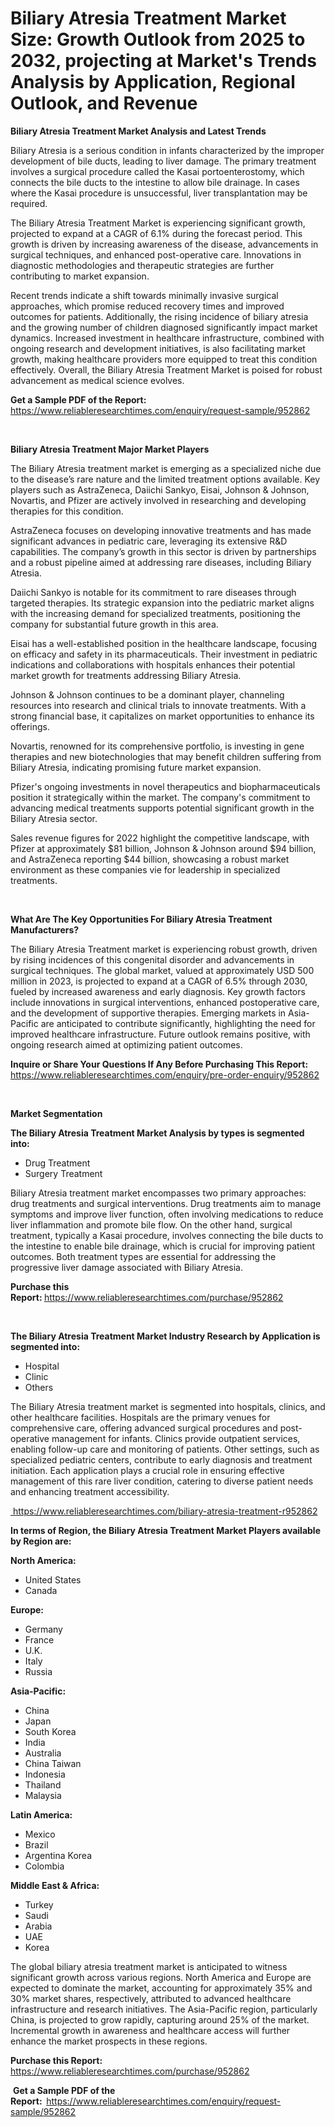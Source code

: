 <p><h1>Biliary Atresia Treatment Market Size: Growth Outlook from 2025 to 2032, projecting at Market's Trends Analysis by Application, Regional Outlook, and Revenue</h1></p><p><strong>Biliary Atresia Treatment Market Analysis and Latest Trends</strong></p>
<p><p>Biliary Atresia is a serious condition in infants characterized by the improper development of bile ducts, leading to liver damage. The primary treatment involves a surgical procedure called the Kasai portoenterostomy, which connects the bile ducts to the intestine to allow bile drainage. In cases where the Kasai procedure is unsuccessful, liver transplantation may be required. </p><p>The Biliary Atresia Treatment Market is experiencing significant growth, projected to expand at a CAGR of 6.1% during the forecast period. This growth is driven by increasing awareness of the disease, advancements in surgical techniques, and enhanced post-operative care. Innovations in diagnostic methodologies and therapeutic strategies are further contributing to market expansion.</p><p>Recent trends indicate a shift towards minimally invasive surgical approaches, which promise reduced recovery times and improved outcomes for patients. Additionally, the rising incidence of biliary atresia and the growing number of children diagnosed significantly impact market dynamics. Increased investment in healthcare infrastructure, combined with ongoing research and development initiatives, is also facilitating market growth, making healthcare providers more equipped to treat this condition effectively. Overall, the Biliary Atresia Treatment Market is poised for robust advancement as medical science evolves.</p></p>
<p><strong>Get a Sample PDF of the Report:&nbsp;</strong> <a href="https://www.reliableresearchtimes.com/enquiry/request-sample/952862?utm_campaign=2629&utm_medium=2&utm_source=Github&utm_content=ia&utm_term=17042025&utm_id=biliary-atresia-treatment">https://www.reliableresearchtimes.com/enquiry/request-sample/952862</a></p>
<p>&nbsp;</p>
<p><strong>Biliary Atresia Treatment Major Market Players</strong></p>
<p><p>The Biliary Atresia treatment market is emerging as a specialized niche due to the disease’s rare nature and the limited treatment options available. Key players such as AstraZeneca, Daiichi Sankyo, Eisai, Johnson & Johnson, Novartis, and Pfizer are actively involved in researching and developing therapies for this condition.</p><p>AstraZeneca focuses on developing innovative treatments and has made significant advances in pediatric care, leveraging its extensive R&D capabilities. The company’s growth in this sector is driven by partnerships and a robust pipeline aimed at addressing rare diseases, including Biliary Atresia.</p><p>Daiichi Sankyo is notable for its commitment to rare diseases through targeted therapies. Its strategic expansion into the pediatric market aligns with the increasing demand for specialized treatments, positioning the company for substantial future growth in this area.</p><p>Eisai has a well-established position in the healthcare landscape, focusing on efficacy and safety in its pharmaceuticals. Their investment in pediatric indications and collaborations with hospitals enhances their potential market growth for treatments addressing Biliary Atresia.</p><p>Johnson & Johnson continues to be a dominant player, channeling resources into research and clinical trials to innovate treatments. With a strong financial base, it capitalizes on market opportunities to enhance its offerings.</p><p>Novartis, renowned for its comprehensive portfolio, is investing in gene therapies and new biotechnologies that may benefit children suffering from Biliary Atresia, indicating promising future market expansion.</p><p>Pfizer's ongoing investments in novel therapeutics and biopharmaceuticals position it strategically within the market. The company's commitment to advancing medical treatments supports potential significant growth in the Biliary Atresia sector.</p><p>Sales revenue figures for 2022 highlight the competitive landscape, with Pfizer at approximately $81 billion, Johnson & Johnson around $94 billion, and AstraZeneca reporting $44 billion, showcasing a robust market environment as these companies vie for leadership in specialized treatments.</p></p>
<p>&nbsp;</p>
<p><strong>What Are The Key Opportunities For Biliary Atresia Treatment Manufacturers?</strong></p>
<p><p>The Biliary Atresia Treatment market is experiencing robust growth, driven by rising incidences of this congenital disorder and advancements in surgical techniques. The global market, valued at approximately USD 500 million in 2023, is projected to expand at a CAGR of 6.5% through 2030, fueled by increased awareness and early diagnosis. Key growth factors include innovations in surgical interventions, enhanced postoperative care, and the development of supportive therapies. Emerging markets in Asia-Pacific are anticipated to contribute significantly, highlighting the need for improved healthcare infrastructure. Future outlook remains positive, with ongoing research aimed at optimizing patient outcomes.</p></p>
<p><strong>Inquire or Share Your Questions If Any Before Purchasing This Report:</strong> <a href="https://www.reliableresearchtimes.com/enquiry/pre-order-enquiry/952862?utm_campaign=2629&utm_medium=2&utm_source=Github&utm_content=ia&utm_term=17042025&utm_id=biliary-atresia-treatment">https://www.reliableresearchtimes.com/enquiry/pre-order-enquiry/952862</a></p>
<p>&nbsp;</p>
<p><strong>Market Segmentation</strong></p>
<p><strong>The Biliary Atresia Treatment Market Analysis by types is segmented into:</strong></p>
<p><ul><li>Drug Treatment</li><li>Surgery Treatment</li></ul></p>
<p><p>Biliary Atresia treatment market encompasses two primary approaches: drug treatments and surgical interventions. Drug treatments aim to manage symptoms and improve liver function, often involving medications to reduce liver inflammation and promote bile flow. On the other hand, surgical treatment, typically a Kasai procedure, involves connecting the bile ducts to the intestine to enable bile drainage, which is crucial for improving patient outcomes. Both treatment types are essential for addressing the progressive liver damage associated with Biliary Atresia.</p></p>
<p><strong>Purchase this Report:&nbsp;</strong><a href="https://www.reliableresearchtimes.com/purchase/952862?utm_campaign=2629&utm_medium=2&utm_source=Github&utm_content=ia&utm_term=17042025&utm_id=biliary-atresia-treatment">https://www.reliableresearchtimes.com/purchase/952862</a></p>
<p>&nbsp;</p>
<p><strong>The Biliary Atresia Treatment Market Industry Research by Application is segmented into:</strong></p>
<p><ul><li>Hospital</li><li>Clinic</li><li>Others</li></ul></p>
<p><p>The Biliary Atresia treatment market is segmented into hospitals, clinics, and other healthcare facilities. Hospitals are the primary venues for comprehensive care, offering advanced surgical procedures and post-operative management for infants. Clinics provide outpatient services, enabling follow-up care and monitoring of patients. Other settings, such as specialized pediatric centers, contribute to early diagnosis and treatment initiation. Each application plays a crucial role in ensuring effective management of this rare liver condition, catering to diverse patient needs and enhancing treatment accessibility.</p></p>
<p><a href="https://www.reliableresearchtimes.com/biliary-atresia-treatment-r952862?utm_campaign=2629&utm_medium=2&utm_source=Github&utm_content=ia&utm_term=17042025&utm_id=biliary-atresia-treatment">&nbsp;https://www.reliableresearchtimes.com/biliary-atresia-treatment-r952862</a></p>
<p><strong>In terms of Region, the Biliary Atresia Treatment Market Players available by Region are:</strong></p>
<p>
    <p> <strong> North America: </strong>
        <ul>
            <li>United States</li>
            <li>Canada</li>
        </ul>
        </p> 
    <p> <strong> Europe: </strong>
        <ul>
            <li>Germany</li>
            <li>France</li>
            <li>U.K.</li>
            <li>Italy</li>
            <li>Russia</li>
        </ul>
        </p> 
    <p> <strong> Asia-Pacific: </strong>
        <ul>
            <li>China</li>
            <li>Japan</li>
            <li>South Korea</li>
            <li>India</li>
            <li>Australia</li>
            <li>China Taiwan</li>
            <li>Indonesia</li>
            <li>Thailand</li>
            <li>Malaysia</li>
        </ul>
        </p> 
    <p> <strong> Latin America: </strong>
        <ul>
            <li>Mexico</li>
            <li>Brazil</li>
            <li>Argentina Korea</li>
            <li>Colombia</li>
        </ul>
        </p> 
    <p> <strong> Middle East & Africa: </strong>
        <ul>
            <li>Turkey</li>
            <li>Saudi</li>
            <li>Arabia</li>
            <li>UAE</li>
            <li>Korea</li>
        </ul>
    </p>
    </p>
<p><p>The global biliary atresia treatment market is anticipated to witness significant growth across various regions. North America and Europe are expected to dominate the market, accounting for approximately 35% and 30% market shares, respectively, attributed to advanced healthcare infrastructure and research initiatives. The Asia-Pacific region, particularly China, is projected to grow rapidly, capturing around 25% of the market. Incremental growth in awareness and healthcare access will further enhance the market prospects in these regions.</p></p>
<p><strong>Purchase this Report: </strong><a href="https://www.reliableresearchtimes.com/purchase/952862?utm_campaign=2629&utm_medium=2&utm_source=Github&utm_content=ia&utm_term=17042025&utm_id=biliary-atresia-treatment">https://www.reliableresearchtimes.com/purchase/952862</a></p>
<p>&nbsp;<strong>Get a Sample PDF of the Report:&nbsp;&nbsp;</strong><a href="https://www.reliableresearchtimes.com/enquiry/request-sample/952862?utm_campaign=2629&utm_medium=2&utm_source=Github&utm_content=ia&utm_term=17042025&utm_id=biliary-atresia-treatment">https://www.reliableresearchtimes.com/enquiry/request-sample/952862</a></p>
<p><strong></strong></p>
<p><p></p><p></p><p></p></p>